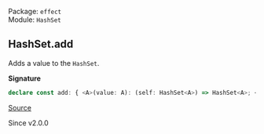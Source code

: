 Package: `effect`<br />
Module: `HashSet`<br />

## HashSet.add

Adds a value to the `HashSet`.

**Signature**

```ts
declare const add: { <A>(value: A): (self: HashSet<A>) => HashSet<A>; <A>(self: HashSet<A>, value: A): HashSet<A>; }
```

[Source](https://github.com/Effect-TS/effect/tree/main/packages/effect/src/HashSet.ts#L163)

Since v2.0.0